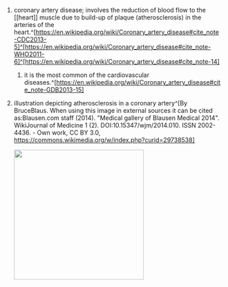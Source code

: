 1. coronary artery disease; involves the reduction of blood flow to the [[heart]] muscle due to build-up of plaque (atherosclerosis) in the arteries of the heart.^[https://en.wikipedia.org/wiki/Coronary_artery_disease#cite_note-CDC2013-5]^[https://en.wikipedia.org/wiki/Coronary_artery_disease#cite_note-WHO2011-6]^[https://en.wikipedia.org/wiki/Coronary_artery_disease#cite_note-14]
	1. it is the most common of the cardiovascular diseases.^[https://en.wikipedia.org/wiki/Coronary_artery_disease#cite_note-GDB2013-15]
2. illustration depicting atherosclerosis in a coronary artery^[By BruceBlaus. When using this image in external sources it can be cited as:Blausen.com staff (2014). &quot;Medical gallery of Blausen Medical 2014&quot;. WikiJournal of Medicine 1 (2). DOI:10.15347/wjm/2014.010. ISSN 2002-4436. - Own work, CC BY 3.0, https://commons.wikimedia.org/w/index.php?curid=29738538]

	<img src="https://upload.wikimedia.org/wikipedia/commons/d/d1/Blausen_0257_CoronaryArtery_Plaque.png" width="300" />